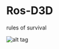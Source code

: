 # Ros-D3D
rules of survival

![alt tag](https://github.com/DrNseven/D3D11-Worldtoscreen-Finder/blob/master/ros.jpg)
